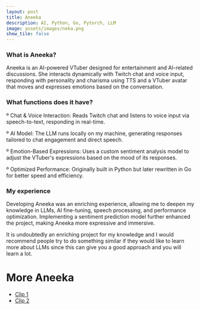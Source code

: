 ```yaml
---
layout: post
title: Aneeka
description: AI, Python, Go, Pytorch, LLM
image: assets/images/neka.png
show_tile: false
---
```


### What is Aneeka?
Aneeka is an AI-powered VTuber designed for entertainment and AI-related discussions. She interacts dynamically with Twitch chat and voice input, responding with personality and charisma using TTS and a VTuber avatar that moves and expresses emotions based on the conversation.

### What functions does it have?
º Chat & Voice Interaction: Reads Twitch chat and listens to voice input via speech-to-text, responding in real-time.

º AI Model: The LLM runs locally on my machine, generating responses tailored to chat engagement and direct speech.

º Emotion-Based Expressions: Uses a custom sentiment analysis model to adjust the VTuber's expressions based on the mood of its responses.

º Optimized Performance: Originally built in Python but later rewritten in Go for better speed and efficiency.

### My experience
Developing Aneeka was an enriching experience, allowing me to deepen my knowledge in LLMs, AI fine-tuning, speech processing, and performance optimization. Implementing a sentiment prediction model further enhanced the project, making Aneeka more expressive and immersive.

It is undoubtedly an enriching project for my knowledge and I would recommend people try to do something similar if they would like to learn more about LLMs since this can give you a good approach and you will learn a lot.

# More Aneeka
* <a href="https://www.twitch.tv/axelinsz/clip/DeterminedFamousMelonKappaRoss-gq4l4VTocghOBPto">Clip 1</a>
* <a href="https://www.twitch.tv/axelinsz/clip/StrangeComfortableArugulaBatChest-ug_64yMlMJHmBM63">Clip 2</a>